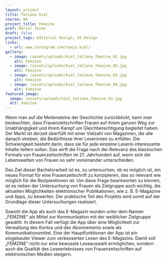 ```yaml
---
layout: project
title: Tatiana Kiel
course: BA
project_title: Femzine
prof: Marcel Teine
draft: false
project_tags: Editorial Design, UX Design
links:
  - url: www.instagram.com/tanja.kiel/
gallery:
  - image: /assets/uploads/kiel_tatiana_femzine_01.jpg
    alt: Femzine
  - image: /assets/uploads/kiel_tatiana_femzine_02.jpg
    alt: Femzine
  - image: /assets/uploads/kiel_tatiana_femzine_03.jpg
    alt: Femzine
  - image: /assets/uploads/kiel_tatiana_femzine_04.jpg
    alt: Femzine
featured_image:
  image: /assets/uploads/kiel_tatiana_femzine_01.jpg
  alt: Femzine
---
```

Wenn man auf die Meilensteine der Geschichte zurückblickt, kann man beobachten, dass Frauenzeitschriften Frauen auf ihrem ganzen Weg zur Unabhängigkeit und ihrem Kampf um Gleichberechtigung begleitet haben. Der Markt ist derzeit überfüllt mit einer Vielzahl von Magazinen, die alle danach streben, die Bedürfnisse ihrer Leserinnen zu erfüllen. Die Schwierigkeit besteht darin, dass sie für jede einzelne Leserin interessante Inhalte liefern sollen. Das wirft die Frage nach der Relevanz des klassischen Formats von Frauenzeitschriften im 21. Jahrhundert auf, wenn sich die Lebenswelten von Frauen so sehr voneinander unterscheiden.

Das Ziel dieser Bachelorarbeit ist es, zu untersuchen, ob es möglich ist, ein neues Format für eine Frauenzeitschrift zu konzipieren, das so relevant wie möglich für die Rezipientinnen ist. Um diese Frage beantworten zu können, ist es neben der Untersuchung von Frauen als Zielgruppe auch wichtig, die aktuellen Möglichkeiten elektronischer Publikationen, wie z. B. E-Magazine und Apps, zu bewerten. Der praktische Teil des Projekts wird somit auf der Grundlage dieser Untersuchungen realisiert.

Sowohl die App als auch das E-Magazin wurden unter dem Namen „FEMZINE“ als Mittel zur Kommunikation mit der weiblicher Zielgruppe gewählt. In diesem Fall verfügt die App über eine Möglichkeit zur Verwaltung des Kontos und des Abonnements sowie als Kommunikationsmittel. Eine der Hauptfunktionen der App ist ein eingebauter Viewer zum verbesserten Lesen des E-Magazins. Damit soll „FEMZINE“ nicht nur eine bewusste Leseauswahl ermöglichen, sondern auch die Qualität des Leseerlebnisses von Frauenzeitschriften auf elektronischen Medien steigern.